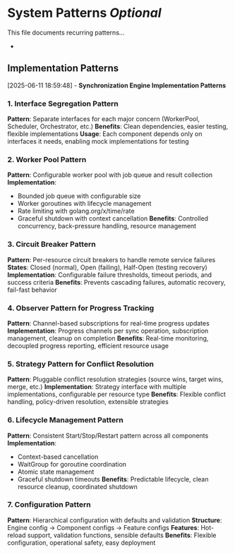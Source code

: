 # System Patterns *Optional*

This file documents recurring patterns...

*
## Implementation Patterns

[2025-06-11 18:59:48] - **Synchronization Engine Implementation Patterns**

### 1. Interface Segregation Pattern
**Pattern**: Separate interfaces for each major concern (WorkerPool, Scheduler, Orchestrator, etc.)
**Benefits**: Clean dependencies, easier testing, flexible implementations
**Usage**: Each component depends only on interfaces it needs, enabling mock implementations for testing

### 2. Worker Pool Pattern
**Pattern**: Configurable worker pool with job queue and result collection
**Implementation**: 
- Bounded job queue with configurable size
- Worker goroutines with lifecycle management
- Rate limiting with golang.org/x/time/rate
- Graceful shutdown with context cancellation
**Benefits**: Controlled concurrency, back-pressure handling, resource management

### 3. Circuit Breaker Pattern
**Pattern**: Per-resource circuit breakers to handle remote service failures
**States**: Closed (normal), Open (failing), Half-Open (testing recovery)
**Implementation**: Configurable failure thresholds, timeout periods, and success criteria
**Benefits**: Prevents cascading failures, automatic recovery, fail-fast behavior

### 4. Observer Pattern for Progress Tracking
**Pattern**: Channel-based subscriptions for real-time progress updates
**Implementation**: Progress channels per sync operation, subscription management, cleanup on completion
**Benefits**: Real-time monitoring, decoupled progress reporting, efficient resource usage

### 5. Strategy Pattern for Conflict Resolution
**Pattern**: Pluggable conflict resolution strategies (source wins, target wins, merge, etc.)
**Implementation**: Strategy interface with multiple implementations, configurable per resource type
**Benefits**: Flexible conflict handling, policy-driven resolution, extensible strategies

### 6. Lifecycle Management Pattern
**Pattern**: Consistent Start/Stop/Restart pattern across all components
**Implementation**: 
- Context-based cancellation
- WaitGroup for goroutine coordination
- Atomic state management
- Graceful shutdown timeouts
**Benefits**: Predictable lifecycle, clean resource cleanup, coordinated shutdown

### 7. Configuration Pattern
**Pattern**: Hierarchical configuration with defaults and validation
**Structure**: Engine config → Component configs → Feature configs
**Features**: Hot-reload support, validation functions, sensible defaults
**Benefits**: Flexible configuration, operational safety, easy deployment
